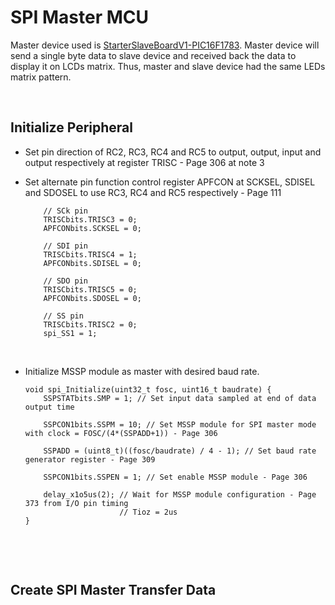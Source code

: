 # SPI Master MCU

Master device used is [StarterSlaveBoardV1-PIC16F1783](https://github.com/i9Workshop/Tutorials-Microchip-XC8). 
Master device will send a single byte data to slave device and received back the data to display it on LCDs matrix. Thus, master and slave device had the same LEDs matrix pattern.
<br/>

<br/>

## Initialize Peripheral

* Set pin direction of RC2, RC3, RC4 and RC5 to output, output, input and output respectively at register TRISC - Page 306 at note 3
* Set alternate pin function control register APFCON at SCKSEL, SDISEL and SDOSEL to use RC3, RC4 and RC5 respectively - Page 111
  ```
      // SCk pin
      TRISCbits.TRISC3 = 0;
      APFCONbits.SCKSEL = 0;
      
      // SDI pin
      TRISCbits.TRISC4 = 1;
      APFCONbits.SDISEL = 0;
      
      // SDO pin
      TRISCbits.TRISC5 = 0;
      APFCONbits.SDOSEL = 0;
      
      // SS pin
      TRISCbits.TRISC2 = 0;
      spi_SS1 = 1;
  ```
  <br/>

* Initialize MSSP module as master with desired baud rate.
  ```
  void spi_Initialize(uint32_t fosc, uint16_t baudrate) {
      SSPSTATbits.SMP = 1; // Set input data sampled at end of data output time
      
      SSPCON1bits.SSPM = 10; // Set MSSP module for SPI master mode with clock = FOSC/(4*(SSPADD+1)) - Page 306
      
      SSPADD = (uint8_t)((fosc/baudrate) / 4 - 1); // Set baud rate generator register - Page 309
  	
      SSPCON1bits.SSPEN = 1; // Set enable MSSP module - Page 306
      
      delay_x1o5us(2); // Wait for MSSP module configuration - Page 373 from I/O pin timing
                       // Tioz = 2us
  }
  ```
  <br/>

<br/>

## Create SPI Master Transfer Data

<br/>

<br/>
